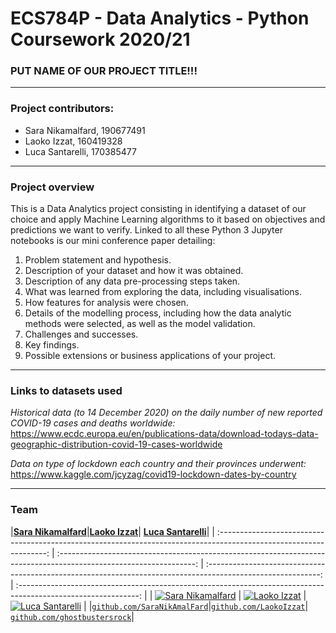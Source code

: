 
# ECS784P - Data Analytics - Python Coursework 2020/21

### PUT NAME OF OUR PROJECT TITLE!!!
---
### Project contributors: 
- Sara Nikamalfard, 190677491
- Laoko Izzat, 160419328
- Luca Santarelli, 170385477
---
### Project overview

This is a Data Analytics project consisting in identifying a dataset of our choice and apply Machine Learning algorithms to it based on objectives and predictions we want to verify. Linked to all these Python 3 Jupyter notebooks is our mini conference paper detailing:
1.  Problem statement and hypothesis.
2.  Description of your dataset and how it was obtained.
3.  Description of any data pre-processing steps taken.
4.  What was learned from exploring the data, including visualisations.
5.  How features for analysis were chosen.
6.  Details of the modelling process, including how the data analytic methods were selected, as well as the model validation.
7.  Challenges and successes.
8.  Key findings.
9.  Possible extensions or business applications of your project.
---

### Links to datasets used
*Historical data (to 14 December 2020) on the daily number of new reported COVID-19 cases and deaths worldwide:*
https://www.ecdc.europa.eu/en/publications-data/download-todays-data-geographic-distribution-covid-19-cases-worldwide



*Data on type of lockdown each country and their provinces underwent:*
https://www.kaggle.com/jcyzag/covid19-lockdown-dates-by-country

---
### Team
|<a href="https://github.com/SaraNikAmalFard" target="_blank">**Sara Nikamalfard**</a>|<a href="https://github.com/LaokoIzzat" target="_blank">**Laoko Izzat**</a>| <a href="https://github.com/ghostbustersrock" target="_blank">**Luca Santarelli**</a>|
| :-----------------------------------------------------------------------------------------------------------------: | :----------------------------------------------------------------------------------------------------------------: | :----------------------------------------------------------------------------------------------------------: | :------------------------------------------------------------------------------------------------------------: |
| [![Sara Nikamalfard](https://avatars.githubusercontent.com/u/20257006?v=4)](https://github.com/SaraNikAmalFard) | [![Laoko Izzat](https://avatars.githubusercontent.com/u/60801133?v=4)](https://github.com/LaokoIzzat) | [![Luca Santarelli](https://avatars.githubusercontent.com/u/12700821?v=4)](https://github.com/ghostbustersrock) |
|<a href="https://github.com/SaraNikAmalFard" target="_blank">`github.com/SaraNikAmalFard`</a>|<a href="https://github.com/LaokoIzzat" target="_blank">`github.com/LaokoIzzat`</a>|                <a href="https://github.com/ghostbustersrock" target="_blank">`github.com/ghostbustersrock`</a>|